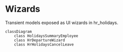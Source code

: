 # Wizards

Transient models exposed as UI wizards in hr_holidays.

```mermaid
classDiagram
    class HolidaysSummaryEmployee
    class HrDepartureWizard
    class HrHolidaysCancelLeave
```
